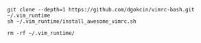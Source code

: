     git clone --depth=1 https://github.com/dgokcin/vimrc-bash.git ~/.vim_runtime
    sh ~/.vim_runtime/install_awesome_vimrc.sh

    rm -rf ~/.vim_runtime/

